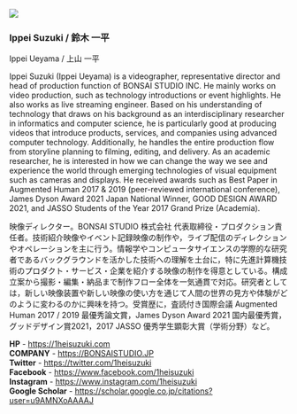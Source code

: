 ![](https://1heisuzuki.com/contents/about/works_20211129_1164w.jpg)

### Ippei Suzuki / 鈴木 一平
Ippei Ueyama / 上山 一平

Ippei Suzuki (Ippei Ueyama) is a videographer, representative director and head of production function of BONSAI STUDIO INC. He mainly works on video production, such as technology introductions or event highlights. He also works as live streaming engineer. Based on his understanding of technology that draws on his background as an interdisciplinary researcher in informatics and computer science,  he is particularly good at producing videos that introduce products, services, and companies using advanced computer technology. Additionally, he handles the entire production flow from storyline planning to filming, editing, and delivery. As an academic researcher, he is interested in how we can change the way we see and experience the world through emerging technologies of visual equipment such as cameras and displays. He received awards such as Best Paper in Augmented Human 2017 & 2019 (peer-reviewed international conference), James Dyson Award 2021 Japan National Winner, GOOD DESIGN AWARD 2021, and JASSO Students of the Year 2017 Grand Prize (Academia).

映像ディレクター。BONSAI STUDIO 株式会社 代表取締役・プロダクション責任者。技術紹介映像やイベント記録映像の制作や，ライブ配信のディレクションやオペレーションを主に行う。情報学やコンピュータサイエンスの学際的な研究者であるバックグラウンドを活かした技術への理解を土台に，特に先進計算機技術のプロダクト・サービス・企業を紹介する映像の制作を得意としている。構成立案から撮影・編集・納品まで制作フロー全体を一気通貫で対応。研究者としては，新しい映像装置や新しい映像の使い方を通じて人間の世界の見方や体験がどのように変わるのかに興味を持つ。受賞歴に，査読付き国際会議 Augmented Human 2017 / 2019 最優秀論文賞，James Dyson Award 2021 国内最優秀賞，グッドデザイン賞2021，2017 JASSO 優秀学生顕彰大賞（学術分野）など。

**HP** - https://1heisuzuki.com  
**COMPANY** - https://BONSAISTUDIO.JP  
**Twitter** - https://twitter.com/1heisuzuki  
**Facebook** - https://www.facebook.com/1heisuzuki  
**Instagram** - https://www.instagram.com/1heisuzuki  
**Google Scholar** - https://scholar.google.co.jp/citations?user=u9AMNXoAAAAJ

<!--
**1heisuzuki/1heisuzuki** is a ✨ _special_ ✨ repository because its `README.md` (this file) appears on your GitHub profile.

Here are some ideas to get you started:

- 🔭 I’m currently working on ...
- 🌱 I’m currently learning ...
- 👯 I’m looking to collaborate on ...
- 🤔 I’m looking for help with ...
- 💬 Ask me about ...
- 📫 How to reach me: ...
- 😄 Pronouns: ...
- ⚡ Fun fact: ...
-->
